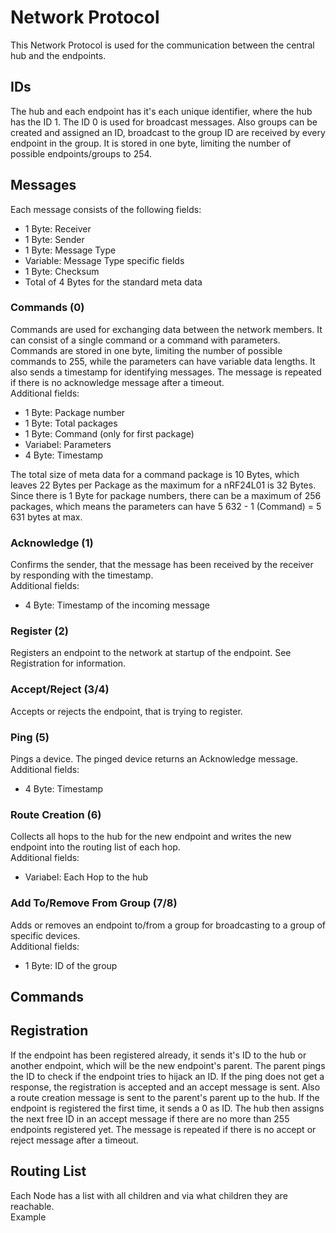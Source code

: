 # Network Protocol

This Network Protocol is used for the communication between the central hub and the endpoints.

## IDs

The hub and each endpoint has it's each unique identifier, where the hub has the ID 1. The ID 0 is used for broadcast messages. Also groups can be created and assigned an ID, broadcast to the group ID are received by every endpoint in the group. It is stored in one byte, limiting the number of possible endpoints/groups to 254.

## Messages

Each message consists of the following fields:
- 1 Byte: Receiver
- 1 Byte: Sender
- 1 Byte: Message Type
- Variable: Message Type specific fields
- 1 Byte: Checksum
- Total of 4 Bytes for the standard meta data

### Commands (0)

Commands are used for exchanging data between the network members. It can consist of a single command or a command with parameters. Commands are stored in one byte, limiting the number of possible commands to 255,
while the parameters can have variable data lengths. It also sends a timestamp for identifying messages. The message is repeated if there is no acknowledge message after a timeout.\
Additional fields:
- 1 Byte: Package number
- 1 Byte: Total packages
- 1 Byte: Command (only for first package)
- Variabel: Parameters
- 4 Byte: Timestamp

The total size of meta data for a command package is 10 Bytes, which leaves 22 Bytes per Package as the maximum for a nRF24L01 is 32 Bytes. Since there is 1 Byte for package numbers, there can be a maximum of 256 packages, 
which means the parameters can have 5 632 - 1 (Command) = 5 631 bytes at max.

### Acknowledge (1)

Confirms the sender, that the message has been received by the receiver by responding with the timestamp.\
Additional fields:
- 4 Byte: Timestamp of the incoming message

### Register (2)

Registers an endpoint to the network at startup of the endpoint. See Registration for information.

### Accept/Reject (3/4)

Accepts or rejects the endpoint, that is trying to register.

### Ping (5)

Pings a device. The pinged device returns an Acknowledge message.\
Additional fields:
- 4 Byte: Timestamp

### Route Creation (6)

Collects all hops to the hub for the new endpoint and writes the new endpoint into the routing list of each hop.\
Additional fields:
- Variabel: Each Hop to the hub

### Add To/Remove From Group (7/8)

Adds or removes an endpoint to/from a group for broadcasting to a group of specific devices.\
Additional fields:
- 1 Byte: ID of the group

## Commands

## Registration

If the endpoint has been registered already, it sends it's ID to the hub or another endpoint, which will be the new endpoint's parent. The parent pings the ID to check if the endpoint tries to hijack an ID.
If the ping does not get a response, the registration is accepted and an accept message is sent. Also a route creation message is sent to the parent's parent up to the hub.
If the endpoint is registered the first time, it sends a 0 as ID. The hub then assigns the next free ID in an accept message
if there are no more than 255 endpoints registered yet. The message is repeated if there is no accept or reject message after a timeout.

## Routing List

Each Node has a list with all children and via what children they are reachable.\
Example
